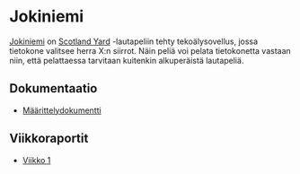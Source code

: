 # Jokiniemi

[Jokiniemi](https://goo.gl/maps/pHLbsLvxCWHvN65N9) on [Scotland Yard](https://fi.wikipedia.org/wiki/Scotland_Yard_(lautapeli)) -lautapeliin tehty tekoälysovellus, jossa tietokone valitsee herra X:n siirrot. Näin peliä voi pelata tietokonetta vastaan niin, että pelattaessa tarvitaan kuitenkin alkuperäistä lautapeliä.

## Dokumentaatio

- [Määrittelydokumentti](dokumentaatio/maarittely.md)

## Viikkoraportit

- [Viikko 1](dokumentaatio/viikko1/viikko1.md)
